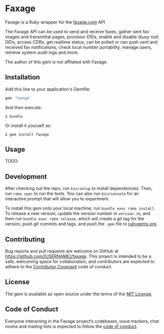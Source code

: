 # Faxage

Faxage is a Ruby wrapper for the [faxage.com](https://www.faxage.com/internet-fax-api.php) API

The Faxage API can be used to send and receive faxes, gather sent fax images and transmittal pages, provision DIDs, enable and disable (busy out) DIDs, access CDRs, get realtime status, can be polled or can push sent and received fax notifications, check local number portability, manage users, retrieve system audit logs and more.

The author of this gem is not affliated with Faxage.

## Installation

Add this line to your application's Gemfile:

```ruby
gem 'faxage'
```

And then execute:

    $ bundle

Or install it yourself as:

    $ gem install faxage

## Usage

TODO:

## Development

After checking out the repo, run `bin/setup` to install dependencies. Then, run `rake spec` to run the tests. You can also run `bin/console` for an interactive prompt that will allow you to experiment.

To install this gem onto your local machine, run `bundle exec rake install`. To release a new version, update the version number in `version.rb`, and then run `bundle exec rake release`, which will create a git tag for the version, push git commits and tags, and push the `.gem` file to [rubygems.org](https://rubygems.org).

## Contributing

Bug reports and pull requests are welcome on GitHub at https://github.com/[USERNAME]/faxage. This project is intended to be a safe, welcoming space for collaboration, and contributors are expected to adhere to the [Contributor Covenant](http://contributor-covenant.org) code of conduct.

## License

The gem is available as open source under the terms of the [MIT License](https://opensource.org/licenses/MIT).

## Code of Conduct

Everyone interacting in the Faxage project’s codebases, issue trackers, chat rooms and mailing lists is expected to follow the [code of conduct](https://github.com/[USERNAME]/faxage/blob/master/CODE_OF_CONDUCT.md).
